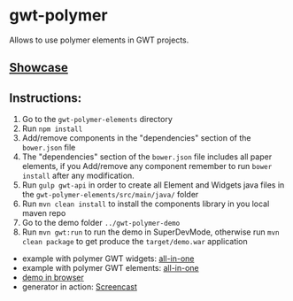 # gwt-polymer
Allows to use polymer elements in GWT projects.

## [Showcase](http://vaadin.github.io/gwt-polymer/demo.html)


## Instructions:

1.  Go to the `gwt-polymer-elements` directory
2.  Run `npm install`
3.  Add/remove components in the "dependencies" section of the `bower.json` file
3.  The "dependencies" section of the `bower.json` file includes all paper
elements, if you Add/remove any component remember to run `bower install` after any modification.
5.  Run `gulp gwt-api` in order to create all Element and Widgets java files in the  `gwt-polymer-elements/src/main/java/` folder
6.  Run `mvn clean install` to install the components library in you local maven repo
6.  Go to the demo folder `../gwt-polymer-demo`
7.  Run `mvn gwt:run` to run the demo in SuperDevMode, otherwise run `mvn clean package` to
get produce the `target/demo.war` application

 - example with polymer GWT widgets: [all-in-one](http://prntscr.com/6k8np9)
 - example with polymer GWT elements: [all-in-one](http://prntscr.com/6k8nm6)
 - [demo in browser](http://screencast.com/t/6R0HQ9squnc)
 - generator in action: [Screencast](http://screencast.com/t/UMz0MG9nxhs)

